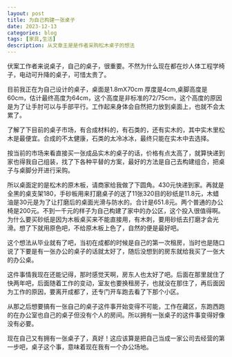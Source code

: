 ```yaml
---
layout: post
title: 为自己构建一张桌子
date: 2023-12-13
categories: blog
tags: [家具,生活]
description: 从文章主是是作者采购松木桌子的想法
---
```



伏案工作者来说桌子，自己的桌子，很重要。不然为什么现在都在炒人体工程学椅子，电动可升降的桌子，可惜太贵了。

目前我正在为自己设计的桌子，桌面是1.8mX70cm 厚度是4cm,桌脚高度是60cm，估计最终高度为64cm，这个高度是非标准的72/75cm，这个高度的原因是为了让手肘可以与手部平行。工作起来身体会自然把力放到桌面上，也就不会太累了。

了解了下目前的桌子市场，有合成材料的，有石类的，还有实木的，其中实木里松木是最便宜。合成的不太健康，石类的太冷冰冰，最终只能在实木中去选择。

按当前的市场来看直接买一张成品实木的桌子的话，价格有点太高了，就算快递到家也得我自己组装，找了下各种平替的方案，最好的方法是自己去构建组合，把桌子与桌脚分开进行采购。

所以桌面定的是松木的原木板，请商家给我做了下圆角。430元快递到家。再就是全黑的桌支架180，手砂板用来打磨桌子的送了11张320目的砂纸是11.8元，木蜡油是30元是为了让打磨后的桌面光滑与防水的。合计是651.8元。两个普通的办公椅是200元。不到一千元的样子为自己构建了家中的办公区，这个投入很值得啊。为什么要买砂纸是因为木板桌买来不能直接用，有木刺，要用砂纸去打磨才会光滑。想了下就用原色吧，不给原木板上色了，自然的便是最好吧。

这个想法从毕业就有了吧，当初在成都的时候是自己的第一次租房，当时也是随口说了下要是有一张办公的桌子的话就太好了，随后没想到的房东就给我买了一张大的办公桌。

这件事情我现在还能记得，那时感觉天啊，房东人也太好了吧。后面在那里就住了快两年吧，后面随着工作的变动，室友也要换租房子，也就没在那住了，再后面因为工作的原因，要离开成都了，还专门开车跑去看了下那个小区。

从那之后想要搞有一张自己的桌子这件事开始变得不可能，工作在藏区，东跑西跑的在办公室也自己的桌子但没有个人的房间。所以拥有一张桌子的这件事变得好像没有必要。

现在自己又有拥有一张桌子了，真好！这应该算是把自己当成一家公司去经营的第一步吧，桌子这个事，意味着现在我有一个办公场地。